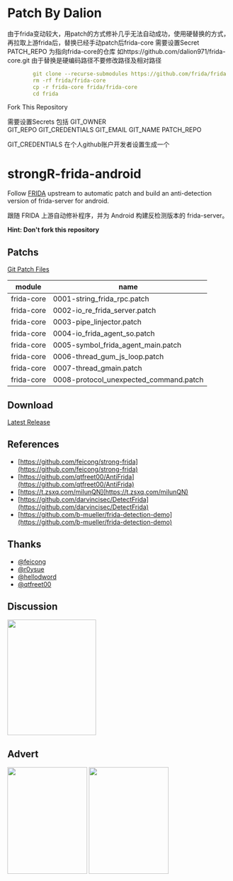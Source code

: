 # Patch By Dalion
由于frida变动较大，用patch的方式修补几乎无法自动成功，使用硬替换的方式，再拉取上游frida后，替换已经手动patch后frida-core 
需要设置Secret PATCH_REPO 为指向frida-core的仓库 如https://github.com/dalion971/frida-core.git
由于替换是硬编码路径不要修改路径及相对路径

```yml
        git clone --recurse-submodules https://github.com/frida/frida
        rm -rf frida/frida-core
        cp -r frida-core frida/frida-core
        cd frida
```

Fork This Repository 


需要设置Secrets
包括
   GIT_OWNER      
   GIT_REPO
   GIT_CREDENTIALS
   GIT_EMAIL
   GIT_NAME
   PATCH_REPO

GIT_CREDENTIALS 在个人github账户开发者设置生成一个



# strongR-frida-android

Follow [FRIDA](https://github.com/frida/frida) upstream to automatic patch and build an anti-detection version of frida-server for android.

跟随 FRIDA 上游自动修补程序，并为 Android 构建反检测版本的 frida-server。

**Hint: Don't fork this repository**

## Patchs

[Git Patch Files](https://github.com/AAAA-Project/Patchs/tree/master/strongR-frida/frida-core)

|module|name|
|-|-|
|frida-core|0001-string_frida_rpc.patch|
|frida-core|0002-io_re_frida_server.patch|
|frida-core|0003-pipe_linjector.patch|
|frida-core|0004-io_frida_agent_so.patch|
|frida-core|0005-symbol_frida_agent_main.patch|
|frida-core|0006-thread_gum_js_loop.patch|
|frida-core|0007-thread_gmain.patch|
|frida-core|0008-protocol_unexpected_command.patch|

## Download

[Latest Release](https://github.com/hzzheyang/strongR-frida-android/releases/latest)

## References

- [https://github.com/feicong/strong-frida](https://github.com/feicong/strong-frida)
- [https://github.com/qtfreet00/AntiFrida](https://github.com/qtfreet00/AntiFrida)
- [https://t.zsxq.com/miIunQN](https://t.zsxq.com/miIunQN)
- [https://github.com/darvincisec/DetectFrida](https://github.com/darvincisec/DetectFrida)
- [https://github.com/b-mueller/frida-detection-demo](https://github.com/b-mueller/frida-detection-demo)

## Thanks

- [@feicong](https://github.com/feicong)
- [@r0ysue](https://github.com/r0ysue)
- [@hellodword](https://github.com/hellodword)
- [@qtfreet00](https://github.com/qtfreet00)

## Discussion

<img src="img/1.png" width = "200" height = "260" alt="" align=center />

## Advert

<img src="img/2.png" width = "180" height = "240" alt="" align=center />

<img src="img/3.png" width = "180" height = "240" alt="" align=center />
